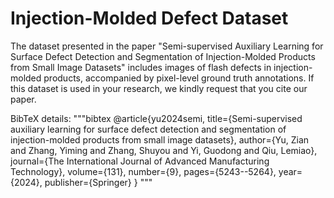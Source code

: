 # Injection-Molded Defect Dataset
The dataset presented in the paper "Semi-supervised Auxiliary Learning for Surface Defect Detection and Segmentation of Injection-Molded Products from Small Image Datasets" includes images of flash defects in injection-molded products, accompanied by pixel-level ground truth annotations.
If this dataset is used in your research, we kindly request that you cite our paper.

BibTeX details:
"""bibtex
@article{yu2024semi,
  title={Semi-supervised auxiliary learning for surface defect detection and segmentation of injection-molded products from small image datasets},
  author={Yu, Zian and Zhang, Yiming and Zhang, Shuyou and Yi, Guodong and Qiu, Lemiao},
  journal={The International Journal of Advanced Manufacturing Technology},
  volume={131},
  number={9},
  pages={5243--5264},
  year={2024},
  publisher={Springer}
}
"""
